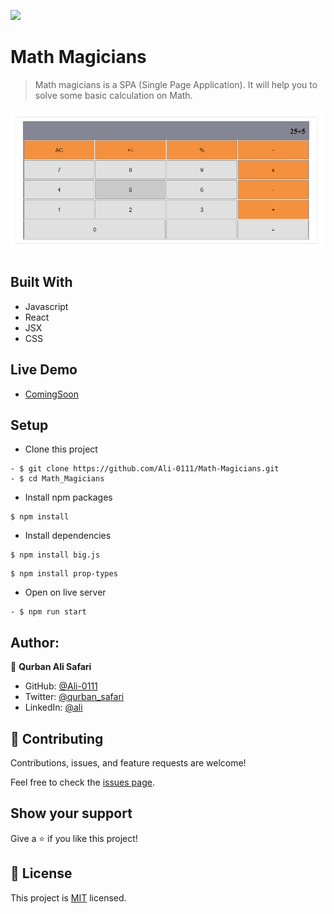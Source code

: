 [![](https://img.shields.io/badge/Microverse-blueviolet)](https://www.microverse.org/?grsf=04r25h)

# Math Magicians
> Math magicians is a SPA (Single Page Application). It will help you
to solve some basic calculation on Math.

![image](./Calculator.PNG)


## Built With
- Javascript
- React
- JSX
- CSS

## Live Demo

- [ComingSoon]()

## Setup
- Clone this project
```
- $ git clone https://github.com/Ali-0111/Math-Magicians.git
- $ cd Math_Magicians
```
- Install npm packages
```
$ npm install
```
- Install dependencies
```
$ npm install big.js
```

```
$ npm install prop-types
```

- Open on live server

```
- $ npm run start
```

## Author:

👤 **Qurban Ali Safari**
- GitHub: [@Ali-0111](https://github.com/Ali-0111)
- Twitter: [@qurban_safari](https://twitter.com/qurban_safari)
- LinkedIn: [@ali](https://www.linkedin.com/in/ali-safari-695214202/)

## 🤝 Contributing

Contributions, issues, and feature requests are welcome!

Feel free to check the [issues page](../../issues/).

## Show your support

Give a ⭐️ if you like this project!

## 📝 License

This project is [MIT](./LICENSE) licensed.